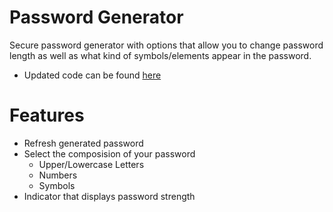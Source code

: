 # Password Generator
Secure password generator with options that allow you to change password length as well as what kind of symbols/elements appear in the password.
- Updated code can be found [here](https://github.com/MichOchieng/website/tree/master/src/components/passwordGen)
# Features
- Refresh generated password
- Select the composision of your password
    - Upper/Lowercase Letters
    - Numbers
    - Symbols
- Indicator that displays password strength
